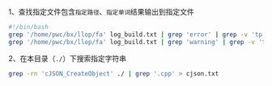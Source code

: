 1、查找指定文件包含`指定路径`、`指定单词`结果输出到指定文件

```sh
#!/bin/bash
grep '/home/pwc/bx/llop/fa' log_build.txt | grep 'error' | grep -v 'tp' > error.txt
grep '/home/pwc/bx/llop/fa' log_build.txt | grep 'warning' | grep -v 'tp' > warning.txt
```

2、在本目录（`./`）下搜索指定字符串

```sh
grep -rn 'cJSON_CreateObject' ./ | grep '.cpp' > cjson.txt
```

